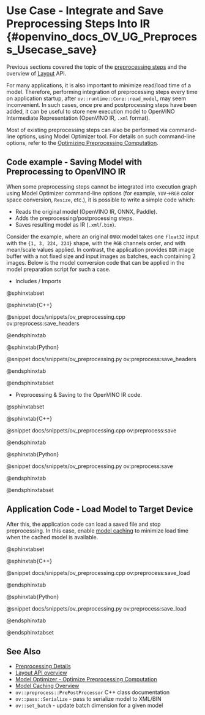 # Use Case - Integrate and Save Preprocessing Steps Into IR {#openvino_docs_OV_UG_Preprocess_Usecase_save}


Previous sections covered the topic of the [preprocessing steps](./preprocessing_details.md) and the overview of [Layout](./layout_overview.md) API.

For many applications, it is also important to minimize read/load time of a model. Therefore, performing integration of preprocessing steps every time on application startup, after `ov::runtime::Core::read_model`, may seem inconvenient. In such cases, once pre and postprocessing steps have been added, it can be useful to store new execution model to OpenVINO Intermediate Representation (OpenVINO IR, `.xml` format).

Most of existing preprocessing steps can also be performed via command-line options, using Model Optimizer tool. For details on such command-line options, refer to the [Optimizing Preprocessing Computation](../MO_DG/prepare_model/Additional_Optimizations.md).

## Code example - Saving Model with Preprocessing to OpenVINO IR

When some preprocessing steps cannot be integrated into execution graph using Model Optimizer command-line options (for example, `YUV`->`RGB` color space conversion, `Resize`, etc.), it is possible to write a simple code which:
 - Reads the original model (OpenVINO IR, ONNX, Paddle).
 - Adds the preprocessing/postprocessing steps.
 - Saves resulting model as IR (`.xml`/`.bin`).

Consider the example, where an original `ONNX` model takes one `float32` input with the `{1, 3, 224, 224}` shape, with the `RGB` channels order, and with mean/scale values applied. In contrast, the application provides `BGR` image buffer with a not fixed size and input images as batches, each containing 2 images. Below is the model conversion code that can be applied in the model preparation script for such a case.

- Includes / Imports

@sphinxtabset

@sphinxtab{C++}

@snippet docs/snippets/ov_preprocessing.cpp ov:preprocess:save_headers

@endsphinxtab

@sphinxtab{Python}

@snippet docs/snippets/ov_preprocessing.py ov:preprocess:save_headers

@endsphinxtab

@endsphinxtabset

- Preprocessing & Saving to the OpenVINO IR code.

@sphinxtabset

@sphinxtab{C++}

@snippet docs/snippets/ov_preprocessing.cpp ov:preprocess:save

@endsphinxtab

@sphinxtab{Python}

@snippet docs/snippets/ov_preprocessing.py ov:preprocess:save

@endsphinxtab

@endsphinxtabset


## Application Code - Load Model to Target Device

After this, the application code can load a saved file and stop preprocessing. In this case, enable [model caching](./Model_caching_overview.md) to minimize load time when the cached model is available.

@sphinxtabset

@sphinxtab{C++}

@snippet docs/snippets/ov_preprocessing.cpp ov:preprocess:save_load

@endsphinxtab

@sphinxtab{Python}

@snippet docs/snippets/ov_preprocessing.py ov:preprocess:save_load

@endsphinxtab

@endsphinxtabset


## See Also
* [Preprocessing Details](./preprocessing_details.md)
* [Layout API overview](./layout_overview.md)
* [Model Optimizer - Optimize Preprocessing Computation](../MO_DG/prepare_model/Additional_Optimizations.md)
* [Model Caching Overview](./Model_caching_overview.md)
* `ov::preprocess::PrePostProcessor` C++ class documentation
* `ov::pass::Serialize` - pass to serialize model to XML/BIN
* `ov::set_batch` - update batch dimension for a given model